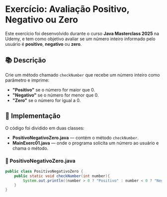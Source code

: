 # Exercício: Avaliação Positivo, Negativo ou Zero

Este exercício foi desenvolvido durante o curso **Java Masterclass 2025** na Udemy, e tem como objetivo avaliar se um número inteiro informado pelo usuário é **positivo**, **negativo** ou **zero**.

## 📚 Descrição

Crie um método chamado `checkNumber` que recebe um número inteiro como parâmetro e imprime:
- **"Positivo"** se o número for maior que 0.
- **"Negativo"** se o número for menor que 0.
- **"Zero"** se o número for igual a 0.

## 📌 Implementação

O código foi dividido em duas classes:

- **PositivoNegativoZero.java** — contém o método `checkNumber`.
- **MainExerc01.java** — onde o programa solicita um número ao usuário e chama o método.

### 📁 PositivoNegativoZero.java

```java
public class PositivoNegativoZero {
    public static void checkNumber(int number){
        System.out.println((number > 0 ? "Positivo" : number < 0 ? "Negativo" : "Zero"));
    }
}
